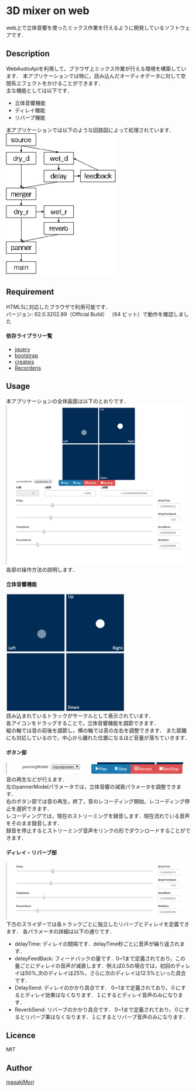 3D mixer on web
====
web上で立体音響を使ったミックス作業を行えるように開発しているソフトウェアです．

## Description
WebAudioApiを利用して，ブラウザ上ミックス作業が行える環境を構築しています．
本アプリケーションでは特に，読み込んだオーディオデータに対して空間系エフェクトをかけることができます．  
主な機能としては以下です．  
- 立体音響機能
- ディレイ機能
- リバーブ機能

本アプリケーションでは以下のような回路図によって処理されています．
![回路図](./fig/circuit_diagram.png)

## Requirement
HTML5に対応したブラウザで利用可能です．  
バージョン: 62.0.3202.89（Official Build） （64 ビット）で動作を確認しました
#### 依存ライブラリ一覧
- [jquery](https://jquery.com/)
- [bootstrap](https://getbootstrap.com/)
- [createjs](https://createjs.com/)
- [Recorderjs](https://github.com/mattdiamond/Recorderjs)

## Usage
本アプリケーションの全体画面は以下のとおりです．
![全体図](./fig/overview.png)
各部の操作方法の説明します．

#### 立体音響機能
![立体音響](./fig/3dsound.png)  
読み込まれているトラックがサークルとして表示されています．  
各アイコンをドラッグすることで，立体音響機能を調節できます．  
縦の軸では音の前後を調節し，横の軸では音の左右を調整できます．
また距離にも対応しているので，中心から離れた位置になるほど音量が落ちていきます．

#### ボタン部
![ボタン](./fig/buttons.png)  
音の再生などが行えます．  
左のpannerModelパラメータでは，立体音響の減衰パラメータを調整できます．  
右のボタン部では音の再生，終了，音のレコーディング開始，レコーディング停止を選択できます．  
レコーディングでは，現在のストリーミングを録音します．現在流れている音声をそのまま録音します．  
録音を停止するとストリーミング音声をリンクの形でダウンロードすることができます．

#### ディレイ・リバーブ部
![ディレイとリバーブ](./fig/sliders.png)  
下方のスライダーでは各トラックごとに独立したリバーブとディレイを定義できます．
各パラメータの詳細は以下の通りです．
- delayTime: ディレイの間隔です．delayTime秒ごとに音声が繰り返されます．
- deleyFeedBack: フィードバックの量です．0~1まで定義されており，この量ごとにディレイの音声が減衰します．例えば0.5の場合では，初回のディレイは50%,次のディレイは25%，さらに次のディレイは12.5%といった具合です．
- DelaySend: ディレイのかかり具合です． 0~1まで定義されており，０にするとディレイ効果はなくなります．１にするとディレイ音声のみになります．
- ReverbSend: リバーブのかかり具合です． 0~1まで定義されており，０にするとリバーブ果はなくなります．１にするとリバーブ音声のみになります．




## Licence
MIT

## Author
[masakiMori](https://github.com/m-masaki72)
